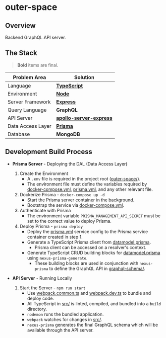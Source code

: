 # outer-space

## Overview

Backend GraphQL API server.

## The Stack

> **Bold** items are final.

| Problem Area      | Solution                                                                                                               |
| ----------------- | ---------------------------------------------------------------------------------------------------------------------- |
| Language          | **[TypeScript](https://github.com/microsoft/TypeScript)**                                                              |
| Environment       | **[Node](https://github.com/nodejs/node)**                                                                             |
| Server Framework  | **[Express](https://github.com/expressjs/express)**                                                                    |
| Query Language    | **GraphQL**                                                                                                            |
| API Server        | **[apollo-server-express](https://github.com/apollographql/apollo-server/tree/master/packages/apollo-server-express)** |
| Data Access Layer | **[Prisma](https://github.com/prisma/prisma)**                                                                         |
| Database          | **MongoDB**                                                                                                            |

## Development Build Process

- **Prisma Server** - Deploying the DAL (Data Access Layer)

  1. Create the Environment
     - A `.env` file is required in the project root ([outer-space/](./)).
     - The environment file must define the variables required by [docker-compose.yml](./docker-compose.yml), [prisma.yml](./prisma/prisma.yml), and any other relevant file.
  2. Dockerize Prisma - `docker-compose up -d`
     - Start the Prisma server container in the background.
     - Bootstrap the service via [docker-compose.yml](./docker-compose.yml).
  3. Authenticate with Prisma
     - The environment variable `PRISMA_MANAGEMENT_API_SECRET` must be set to the correct value to deploy Prisma.
  4. Deploy Prisma - `prisma deploy`
     - Deploy the [prisma.yml](./prisma/prisma.yml) service config to the Prisma service container created in step 1.
     - Generate a TypeScript Prisma client from [datamodel.prisma](./prisma/datamodel.prisma).
       - Prisma client can be accessed on a resolver's context.
     - Generate TypeScript CRUD building blocks for [datamodel.prisma](./prisma/datamodel.prisma) using `nexus-prisma-generate`.
       - These building blocks are used in conjunction with `nexus-prisma` to define the GraphQL API in [graphql-schema/](./src/graphql-schema).

- **API Server** - Running Locally
  1. Start the Server - `npm run start`
     - Use [webpack.common.ts](./webpack.common.ts) and [webpack.dev.ts](./webpack.dev.ts) to bundle and deploy code.
     - All TypeScript in [src/](./src/) is linted, compiled, and bundled into a `build` directory.
     - `nodemon` runs the bundled application.
     - `webpack` watches for changes in [src/](./src/).
     - `nexus-prisma` generates the final GraphQL schema which will be available through the API server.
